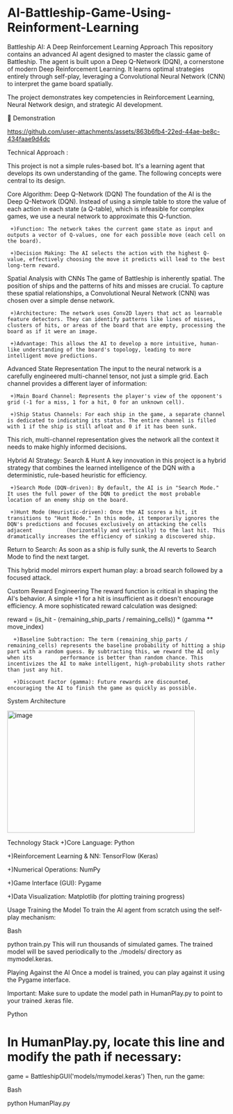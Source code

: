 # AI-Battleship-Game-Using-Reinforment-Learning

Battleship AI: A Deep Reinforcement Learning Approach
This repository contains an advanced AI agent designed to master the classic game of Battleship. The agent is built upon a Deep Q-Network (DQN), a cornerstone of modern Deep Reinforcement Learning. It learns optimal strategies entirely through self-play, leveraging a Convolutional Neural Network (CNN) to interpret the game board spatially.

The project demonstrates key competencies in Reinforcement Learning, Neural Network design, and strategic AI development.

🎥 Demonstration

https://github.com/user-attachments/assets/863b6fb4-22ed-44ae-be8c-434faae9d4dc


Technical Approach :

  This project is not a simple rules-based bot. It's a learning agent that develops its own understanding of the game. The following concepts were central to its design.

Core Algorithm: Deep Q-Network (DQN)
  The foundation of the AI is the Deep Q-Network (DQN). Instead of using a simple table to store the value of each action in each state (a Q-table), which is infeasible for complex games, we use a neural            network to approximate this Q-function.

     +)Function: The network takes the current game state as input and outputs a vector of Q-values, one for each possible move (each cell on the board).

     +)Decision Making: The AI selects the action with the highest Q-value, effectively choosing the move it predicts will lead to the best long-term reward.

Spatial Analysis with CNNs
  The game of Battleship is inherently spatial. The position of ships and the patterns of hits and misses are crucial. To capture these spatial relationships, a Convolutional Neural Network (CNN) was chosen over    a simple dense network.

     +)Architecture: The network uses Conv2D layers that act as learnable feature detectors. They can identify patterns like lines of misses, clusters of hits, or areas of the board that are empty, processing the        board as if it were an image.

     +)Advantage: This allows the AI to develop a more intuitive, human-like understanding of the board's topology, leading to more intelligent move predictions.

Advanced State Representation
   The input to the neural network is a carefully engineered multi-channel tensor, not just a simple grid. Each channel provides a different layer of information:

     +)Main Board Channel: Represents the player's view of the opponent's grid (-1 for a miss, 1 for a hit, 0 for an unknown cell).

     +)Ship Status Channels: For each ship in the game, a separate channel is dedicated to indicating its status. The entire channel is filled with 1 if the ship is still afloat and 0 if it has been sunk.

   This rich, multi-channel representation gives the network all the context it needs to make highly informed decisions.

Hybrid AI Strategy: Search & Hunt
   A key innovation in this project is a hybrid strategy that combines the learned intelligence of the DQN with a deterministic, rule-based heuristic for efficiency.

     +)Search Mode (DQN-driven): By default, the AI is in "Search Mode." It uses the full power of the DQN to predict the most probable location of an enemy ship on the board.

     +)Hunt Mode (Heuristic-driven): Once the AI scores a hit, it transitions to "Hunt Mode." In this mode, it temporarily ignores the DQN's predictions and focuses exclusively on attacking the cells adjacent           (horizontally and vertically) to the last hit. This dramatically increases the efficiency of sinking a discovered ship.

   Return to Search: As soon as a ship is fully sunk, the AI reverts to Search Mode to find the next target.

This hybrid model mirrors expert human play: a broad search followed by a focused attack.

Custom Reward Engineering
   The reward function is critical in shaping the AI's behavior. A simple +1 for a hit is insufficient as it doesn't encourage efficiency. A more sophisticated reward calculation was designed:

   reward = (is_hit - (remaining_ship_parts / remaining_cells)) * (gamma ** move_index)

      +)Baseline Subtraction: The term (remaining_ship_parts / remaining_cells) represents the baseline probability of hitting a ship part with a random guess. By subtracting this, we reward the AI only when its         performance is better than random chance. This incentivizes the AI to make intelligent, high-probability shots rather than just any hit.

      +)Discount Factor (gamma): Future rewards are discounted, encouraging the AI to finish the game as quickly as possible.


System Architecture

<img width="431" height="281" alt="image" src="https://github.com/user-attachments/assets/d4c7d2e1-351e-42ce-8f21-9c1da6c9db1a" />

Technology Stack
 +)Core Language: Python

 +)Reinforcement Learning & NN: TensorFlow (Keras)

 +)Numerical Operations: NumPy

 +)Game Interface (GUI): Pygame

 +)Data Visualization: Matplotlib (for plotting training progress)
 
Usage
Training the Model
To train the AI agent from scratch using the self-play mechanism:

Bash

python train.py
This will run thousands of simulated games. The trained model will be saved periodically to the ./models/ directory as mymodel.keras.

Playing Against the AI
Once a model is trained, you can play against it using the Pygame interface.

Important: Make sure to update the model path in HumanPlay.py to point to your trained .keras file.

Python

# In HumanPlay.py, locate this line and modify the path if necessary:
game = BattleshipGUI('models/mymodel.keras')
Then, run the game:

Bash

python HumanPlay.py



